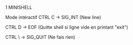 1 MINISHELL

Mode intéractif
CTRL C -> SIG_INT
	(New line)

CTRL D -> EOF
	(Quitte shell si ligne vide en printant "exit")

CTRL \ -> SIG_QUIT
	(Ne fais rien)
